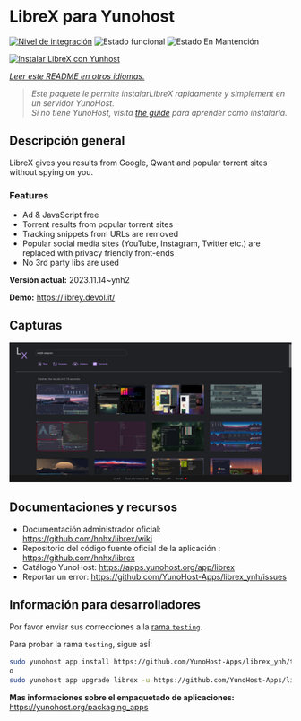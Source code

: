 <!--
Este archivo README esta generado automaticamente<https://github.com/YunoHost/apps/tree/master/tools/readme_generator>
No se debe editar a mano.
-->

# LibreX para Yunohost

[![Nivel de integración](https://apps.yunohost.org/badge/integration/librex)](https://ci-apps.yunohost.org/ci/apps/librex/)
![Estado funcional](https://apps.yunohost.org/badge/state/librex)
![Estado En Mantención](https://apps.yunohost.org/badge/maintained/librex)

[![Instalar LibreX con Yunhost](https://install-app.yunohost.org/install-with-yunohost.svg)](https://install-app.yunohost.org/?app=librex)

*[Leer este README en otros idiomas.](./ALL_README.md)*

> *Este paquete le permite instalarLibreX rapidamente y simplement en un servidor YunoHost.*  
> *Si no tiene YunoHost, visita [the guide](https://yunohost.org/install) para aprender como instalarla.*

## Descripción general

LibreX gives you results from Google, Qwant and popular torrent sites without spying on you. 

### Features

- Ad & JavaScript free
- Torrent results from popular torrent sites
- Tracking snippets from URLs are removed
- Popular social media sites (YouTube, Instagram, Twitter etc.) are replaced with privacy friendly front-ends
- No 3rd party libs are used


**Versión actual:** 2023.11.14~ynh2

**Demo:** <https://librey.devol.it/>

## Capturas

![Captura de LibreX](./doc/screenshots/screenshot.png)

## Documentaciones y recursos

- Documentación administrador oficial: <https://github.com/hnhx/librex/wiki>
- Repositorio del código fuente oficial de la aplicación : <https://github.com/hnhx/librex>
- Catálogo YunoHost: <https://apps.yunohost.org/app/librex>
- Reportar un error: <https://github.com/YunoHost-Apps/librex_ynh/issues>

## Información para desarrolladores

Por favor enviar sus correcciones a la [rama `testing`](https://github.com/YunoHost-Apps/librex_ynh/tree/testing).

Para probar la rama `testing`, sigue asÍ:

```bash
sudo yunohost app install https://github.com/YunoHost-Apps/librex_ynh/tree/testing --debug
o
sudo yunohost app upgrade librex -u https://github.com/YunoHost-Apps/librex_ynh/tree/testing --debug
```

**Mas informaciones sobre el empaquetado de aplicaciones:** <https://yunohost.org/packaging_apps>
